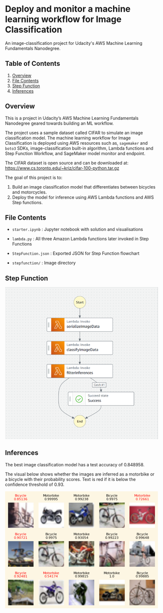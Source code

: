 # Deploy and monitor a machine learning workflow for Image Classification #
An image-classification project for Udacity's AWS Machine Learning Fundamentals Nanodegree.

## Table of Contents ##
1. [Overview](#overview)
2. [File Contents](#file_contents)
3. [Step Function](#step_function)
4. [Inferences](#inferences)


## Overview<a name="overview"></a> ##
This is a project in Udacity’s AWS Machine Learning Fundamentals Nanodegree geared towards building an ML workflow.

The project uses a sample dataset called CIFAR to simulate an image classification model. The machine learning workflow for Image Classification is deployed using AWS resources such as, `sagemaker` and `boto3` SDKs, image-classification built-in algorithm, Lambda functions and Step Function Workflow, and SageMaker model monitor and endpoint.  

The CIFAR dataset is open source and can be downloaded at: https://www.cs.toronto.edu/~kriz/cifar-100-python.tar.gz  

The goal of this project is to:  
1. Build an image classification model that differentiates between bicycles and motorcycles.
2. Deploy the model for inference using AWS Lambda functions and AWS Step functions.

## File Contents<a name="file_contents"></a> ##
* `starter.ipynb` : Jupyter notebook with solution and visualisations

* `lambda.py` : All three Amazon Lambda functions later invoked in Step Functions

* `StepFunction.json` : Exported JSON for Step Function flowchart

* `stepfunction/` : Image directory

## Step Function<a name="step_function"></a> ##
![step_function](https://raw.githubusercontent.com/ishanmitra/aws-ml-classification/main/StepFunction.png)  

## Inferences<a name="inferences"></a> ##
The best image classification model has a test accuracy of 0.848958.  

The visual below shows whether the images are inferred as a motorbike or a bicycle with their probability scores. Text is red if it is below the confidence threshold of 0.93.  

![viz](https://raw.githubusercontent.com/ishanmitra/aws-ml-classification/main/stepfunction/viz.png)
